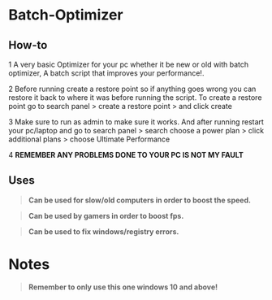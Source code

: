 # Batch-Optimizer

## How-to
1 A very basic Optimizer for  your pc whether it be new or old with batch optimizer, A batch script that improves your performance!.


2 Before running create a restore point so if anything goes wrong you can restore it back to where it was before running the script.
To create a restore point go to search panel > create a restore point > and click create


3 Make sure to run as admin to make sure it works.
And after running restart your pc/laptop and go to search panel > search choose a power plan > click additional plans > choose Ultimate Performance


4 **REMEMBER ANY PROBLEMS DONE TO YOUR PC IS NOT MY FAULT**

## Uses
> **Can be used for slow/old computers in order to boost the speed.**


> **Can be used by gamers in order to boost fps.**


> **Can be used to fix windows/registry errors.**

# Notes

> **Remember to only use this one windows 10 and above!**
